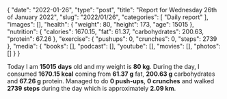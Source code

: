 {
    "date": "2022-01-26",
    "type": "post",
    "title": "Report for Wednesday 26th of January 2022",
    "slug": "2022\/01\/26",
    "categories": [
        "Daily report"
    ],
    "images": [],
    "health": {
        "weight": 80,
        "height": 173,
        "age": 15015
    },
    "nutrition": {
        "calories": 1670.15,
        "fat": 61.37,
        "carbohydrates": 200.63,
        "protein": 67.26
    },
    "exercise": {
        "pushups": 0,
        "crunches": 0,
        "steps": 2739
    },
    "media": {
        "books": [],
        "podcast": [],
        "youtube": [],
        "movies": [],
        "photos": []
    }
}

Today I am <strong>15015 days</strong> old and my weight is <strong>80 kg</strong>. During the day, I consumed <strong>1670.15 kcal</strong> coming from <strong>61.37 g</strong> fat, <strong>200.63 g</strong> carbohydrates and <strong>67.26 g</strong> protein. Managed to do <strong>0 push-ups</strong>, <strong>0 crunches</strong> and walked <strong>2739 steps</strong> during the day which is approximately <strong>2.09 km</strong>.
